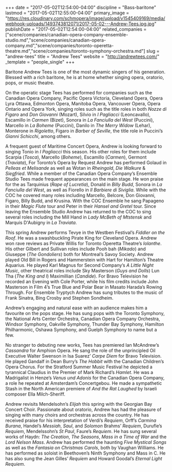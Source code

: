 +++
date = "2017-05-02T12:54:00-04:00"
discipline = "Bass-baritone"
lastmod = "2017-05-02T12:55:00-04:00"
primary_image = "https://res.cloudinary.com/schmopera/image/upload/v1545409169/media/webhook-uploads/1493743812071/2017-05-02---Andrew-Tees.jpg.jpg"
publishDate = "2017-05-02T12:54:00-04:00"
related_companies = ["scene/companies/canadian-opera-company-ensemble-studio.md","scene/companies/canadian-opera-company.md","scene/companies/toronto-operetta-theatre.md","scene/companies/toronto-symphony-orchestra.md"]
slug = "andrew-tees"
title = "Andrew Tees"
website = "http://andrewtees.com/"
_template = "people_single"
+++

Baritone Andrew Tees is one of the most dynamic singers of his generation. Blessed with a rich baritone, he is at home whether singing opera, oratorio, pops, or music theatre.

On the operatic stage Tees has performed for companies such as the Canadian Opera Company, Pacific Opera Victoria, Cleveland Opera, Opera Lyra Ottawa, Edmonton Opera, Manitoba Opera, Vancouver Opera, Opera Ontario and Opera York, singing roles such as the title roles in both *Nozze di Figaro* and *Don Giovanni* (Mozart), Silvio in *I Pagliacci* (Leoncavallo), Escamillo in *Carmen* (Bizet), Sonora in *La Fanciulla del West* (Puccini), Marcello in *La Boheme* (Puccini), Danilo in *The Merry Widow* (Lehar), Monterone in *Rigoletto*, Figaro in *Barber of Seville*, the title role in Puccini’s *Gianni Schicchi*, among others.

A frequent guest of Maritime Concert Opera, Andrew is looking forward to singing Tonio in *I Pagliacci* this season. His other roles for them include Scarpia (*Tosca*), Marcello (*Boheme*), Escamillo (*Carmen*), Germont (*Traviata*), For Toronto’s Opera by Request Andrew has performed Golaud in *Pelleas et Melisande* as well as Wotan in *Rheingold*, *Die Walkure* & *Siegfried*. While a member of the Canadian Opera Company’s Ensemble Studio Tees made frequent appearances on the main stage. He won praise for the as Tarquinius (*Rape of Lucretia*), Donald in *Billy Budd*, Sonora in *La Fanciulla del West*, as well as Fiorello in *Il Barbiere di Siviglia*. While with the COC he covered many roles including Marcello, Belcore, Don Giovanni, Figaro, Billy Budd, and Krusina. With the COC Ensemble he sang Papageno in their *Magic Flute* tour and Peter in their *Hansel and Gretel* tour. Since leaving the Ensemble Studio Andrew has returned to the COC to sing several roles including the Mill Hand in *Lady McBeth of Mtstensk* and Marquis D'Aubigny in *La Traviata*.

This spring Andrew performs Tevye in the Westben Festival’s *Fiddler on the Roof*. He was a swashbuckling Pirate King for Cleveland Opera. Andrew won rave reviews as Private Willis for Toronto Operetta Theatre’s *Iolanthe*. His other Gilbert and Sullivan roles include Pooh bah (*Mikado*) and Giuseppe (*The Gondoliers*) both for Montreal’s Savoy Society. Andrew played Old Bill in Rogers and Hammerstein with Hart for Hamilton’s Theatre Aquarius. He played Karl Magnus for Second Company’s *A Little Night Music*, other theatrical roles include Sky Masterson (*Guys and Dolls*) Lun Tha (*The King and I*) Maximillian (*Candide*). For Bravo Television he recorded an Evening with Cole Porter, while his film credits include John Masterson in Film 4’s True Blue and Polar Bear in Masato Harada’s Rowing Through. For Ensemble Tryptych Andrew has sung tributes to the music of Frank Sinatra, Bing Crosby and Stephen Sondheim.

Andrew’s engaging and natural ease with an audience makes him a favourite on the pops stage. He has sung pops with the Toronto Symphony, the National Arts Center Orchestra, Canadian Opera Company Orchestra, Windsor Symphony, Oakville Symphony, Thunder Bay Symphony, Hamilton Philharmonic, Oshawa Symphony, and Guelph Symphony to name but a few.

No stranger to debuting new works, Tees has premiered Ian McAndrew’s *Cassandra* for Amphion Opera. He sang the role of the unprincipled Oil Executive Walter Swenson in Isa Suarez’ *Carpe Diem* for Bravo Television. He played Gandalf in Dean Burry’s *The Hobbit* with the Canadian Children’s Opera Chorus. For the Stratford Summer Music Festival he depicted a tyrannical Claudius in the Premier of Mark Richard’s *Hamlet*. He was a Madrigalist in Henze’s *Venus und Adonis* for the Canadian Opera Company, a role he repeated at Amsterdam’s Concertgebou. He made a sympathetic Stash in the North American premiere of *And the Rat Laughed* by Israeli composer Ella Milch-Sheriff.

Andrew revisits Mendelsohn’s *Elijah* this spring with the Georgian Bay Concert Choir. Passionate about oratorio, Andrew has had the pleasure of singing with many choirs and orchestras across the country. He has received praise for his interpretation of Verdi’s *Requiem*, Orff’s *Carmina Burana*, Handel’s *Messiah*, *Saul*, and *Solomon* Brahms’ *Requiem*, Durufle’s *Requiem*, Mendelssohn’s *St Paul*, Faure’s *Requiem*. He has sung several works of Haydn: *The Creation*, *The Seasons*, *Mass in a Time of War* and the *Lord Nelson Mass*. Andrew has performed the haunting *Five Mystical Songs* as well as the *Fantasia on Christmas Carols*, both by Vaughan Williams. He has performed as soloist in Beethoven’s Ninth Symphony and Mass in C. He has also sung the Jean Gilles’ *Requiem* and Howard Goodal’s *Eternal Light Requiem*.
